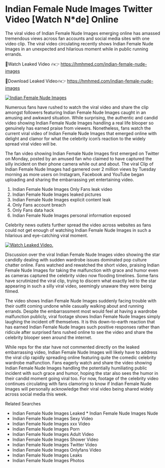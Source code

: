 ﻿# Indian Female Nude Images Twitter Video [Watch N*de] Online

The viral video of ﻿Indian Female Nude Images emerging online has amassed tremendous views across fan accounts and social media sites with one video clip. The viral video circulating recently shows ﻿Indian Female Nude Images in an unexpected and hilarious moment while in public running errands. 

🔴Watch Leaked Video 🔥👉  https://hmhmed.com/indian-female-nude-images 

🔴Download Leaked Video🔥👉  https://hmhmed.com/indian-female-nude-images 

[![Indian Female Nude Images](https://i.imgur.com/dJHk4Zq.gif)](https://hmhmed.com/indian-female-nude-images)

Numerous fans have rushed to watch the viral video and share the clip amongst followers featuring ﻿Indian Female Nude Images caught in an amusing and awkward situation. While surprising, the authentic and candid video showing ﻿Indian Female Nude Images handling a real life blooper so genuinely has earned praise from viewers. Nonetheless, fans watch the current viral video of ﻿Indian Female Nude Images that emerged online with delight and clamor for what the celebrity icon’s reaction to the widely spread viral video will be.

The fan video showing ﻿Indian Female Nude Images first emerged on Twitter on Monday, posted by an amused fan who claimed to have captured the silly incident on their phone camera while out and about. The viral Clip of ﻿Indian Female Nude Images had garnered over 2 million views by Tuesday morning as more users on Instagram, Facebook and YouTube began uploading and sharing the embarrassing yet entertaining video. 

1. ﻿Indian Female Nude Images Only Fans leak video
2. ﻿Indian Female Nude Images leaked pictures
3. ﻿Indian Female Nude Images explicit content leak
4. Only Fans account breach
5. Only Fans data hack
6. ﻿Indian Female Nude Images personal information exposed

Celebrity news outlets further spread the video across websites as fans could not get enough of watching ﻿Indian Female Nude Images in such a hilarious and eye-catching viral moment. 

[![Watch Leaked Video.](https://miro.medium.com/v2/resize:fit:828/format:webp/1*cilzJN44JGOrTw9NJCrNHA.gif "Watch Leaked Video")](https://hmhmed.com/indian-female-nude-images)

Discussion over the viral ﻿Indian Female Nude Images video showing the star candidly dealing with sudden wardrobe issues dominated pop culture chatter online. Fans watched and rewatched the short video, praising ﻿Indian Female Nude Images for taking the malfunction with grace and humor even as cameras captured the celebrity video now flooding timelines. Some fans have scrutinized the viral clip, trying to discern what exactly led to the star appearing in such a silly viral video, seemingly unaware they were being filmed.

The video shows ﻿Indian Female Nude Images suddenly facing trouble with their outfit coming undone while casually walking about and running errands. Despite the embarrassment most would feel at having a wardrobe malfunction publicly, viral footage shows ﻿Indian Female Nude Images simply laughing the incident off themselves. It is this down-to-earth reaction that has earned ﻿Indian Female Nude Images such positive responses rather than ridicule after surprised fans rushed online to see the video and share the celebrity blooper seen around the internet.  

While reps for the star have not commented directly on the leaked embarrassing video, ﻿Indian Female Nude Images will likely have to address the viral clip rapidly spreading online featuring quite the comedic celebrity wardrobe malfunction. Fans eagerly watch and share the video showing ﻿Indian Female Nude Images handling the potentially humiliating public incident with such grace and humor, hoping the star also sees the humor in their candid moment going viral too. For now, footage of the celebrity video continues circulating with fans clamoring to know if ﻿Indian Female Nude Images will personally acknowledge their viral video being shared widely across social media this week.

Related Searches
* ﻿Indian Female Nude Images Leaked
﻿* Indian Female Nude Images Nude
* ﻿Indian Female Nude Images Sexy Video
* ﻿Indian Female Nude Images xxx Video
* ﻿Indian Female Nude Images Porn
* ﻿Indian Female Nude Images Adult Video
* ﻿Indian Female Nude Images Shower Video
* ﻿Indian Female Nude Images Twitter Video
* ﻿Indian Female Nude Images Onlyfans Video
* ﻿Indian Female Nude Images Leaks
* ﻿Indian Female Nude Images Photos